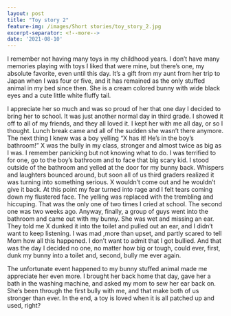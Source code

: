 ```yaml
---
layout: post
title: "Toy story 2"
feature-img: /images/Short stories/toy_story_2.jpg
excerpt-separator: <!--more-->
date: '2021-08-10'
---
```

I remember not having many toys in my childhood years. I don’t have many memories playing with toys I liked that were mine, but there’s one, my absolute favorite, even until this day. It’s a gift from my aunt from her trip to Japan when I was four or five, and it has remained as the only stuffed animal in my bed since then. She is a cream colored bunny with wide black eyes and a cute little white fluffy tail.  

I appreciate her so much and was so proud of her that one day I decided to bring her to school. It was just another normal day in third grade. I showed it off to all of my friends, and they all loved it. I kept her with me all day, or so I thought. Lunch break came and all of the sudden she wasn’t there anymore. The next thing I knew was a boy yelling “X has it! He’s in the boy’s bathroom!” X was the bully in my class, stronger and almost twice as big as I was. I remember panicking but not knowing what to do. I was terrified to for one, go to the boy’s bathroom and to face that big scary kid. I stood outside of the bathroom and yelled at the door for my bunny back. Whispers and laughters bounced around, but soon all of us third graders realized it was turning into something serious. X wouldn’t come out and he wouldn’t give it back. At this point my fear turned into rage and I felt tears coming down my flustered face. The yelling was replaced with the trembling and hiccuping. That was the only one of two times I cried at school. The second one was two weeks ago. Anyway, finally, a group of guys went into the bathroom and came out with my bunny. She was wet and missing an ear. They told me X dunked it into the toilet and pulled out an ear, and I didn’t want to keep listening. I was mad ,more than upset, and partly scared to tell Mom how all this happened. I don’t want to admit that I got bullied. And that was the day I decided no one, no matter how big or tough, could ever, first, dunk my bunny into a toilet and, second, bully me ever again.  

The unfortunate event happened to my bunny stuffed animal made me appreciate her even more. I brought her back home that day, gave her a bath in the washing machine, and asked my mom to sew her ear back on. She’s been through the first bully with me, and that make both of us stronger than ever. In the end, a toy is loved when it is all patched up and used, right?  
